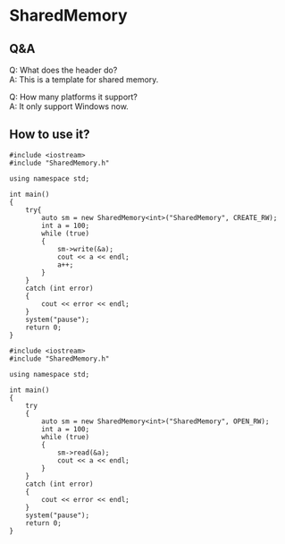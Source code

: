 # SharedMemory

## Q&A
Q: What does the header do?  
A: This is a template for shared memory.

Q: How many platforms it support?  
A: It only support Windows now.

## How to use it?

```
#include <iostream>
#include "SharedMemory.h"

using namespace std;

int main()
{
	try{
		auto sm = new SharedMemory<int>("SharedMemory", CREATE_RW);
		int a = 100;
		while (true)
		{
			sm->write(&a);
			cout << a << endl;
			a++;
		}
	}
	catch (int error)
	{
		cout << error << endl;
	}
	system("pause");
    return 0;
}
```

```
#include <iostream>
#include "SharedMemory.h"

using namespace std;

int main()
{
	try
	{
		auto sm = new SharedMemory<int>("SharedMemory", OPEN_RW);
		int a = 100;
		while (true)
		{
			sm->read(&a);
			cout << a << endl;
		}
	}
	catch (int error)
	{
		cout << error << endl;
	}
	system("pause");
    return 0;
}
```
